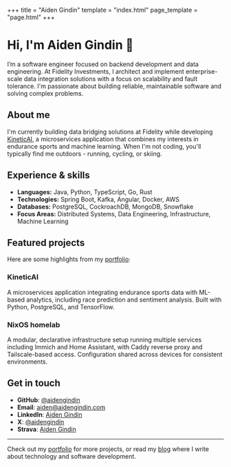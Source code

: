 +++
title = "Aiden Gindin"
template = "index.html"
page_template = "page.html"
+++

# Hi, I'm Aiden Gindin 👋

I’m a software engineer focused on backend development and data engineering.
At Fidelity Investments, I architect and implement enterprise-scale data integration solutions with a focus on scalability and fault tolerance.
I'm passionate about building reliable, maintainable software and solving complex problems.

## About me

I'm currently building data bridging solutions at Fidelity while developing [KineticAI](https://github.com/aidengindin/KineticAI), a microservices application that combines my interests in endurance sports and machine learning.
When I'm not coding, you'll typically find me outdoors - running, cycling, or skiing.

## Experience & skills

- **Languages:** Java, Python, TypeScript, Go, Rust
- **Technologies:** Spring Boot, Kafka, Angular, Docker, AWS
- **Databases:** PostgreSQL, CockroachDB, MongoDB, Snowflake
- **Focus Areas:** Distributed Systems, Data Engineering, Infrastructure, Machine Learning

## Featured projects

Here are some highlights from my [portfolio](/pages/portfolio):

### KineticAI

A microservices application integrating endurance sports data with ML-based analytics, including race prediction and sentiment analysis.
Built with Python, PostgreSQL, and TensorFlow.

### NixOS homelab

A modular, declarative infrastructure setup running multiple services including Immich and Home Assistant, with Caddy reverse proxy and Tailscale-based access.
Configuration shared across devices for consistent environments.

## Get in touch

- **GitHub**: [@aidengindin](https://github.com/aidengindin)
- **Email**: [aiden@aidengindin.com](mailto:aiden@aidengindin.com)
- **LinkedIn**: [Aiden Gindin](https://www.linkedin.com/in/aidengindin/)
- **X**: [@aidengindin](https://x.com/aidengindin)
- **Strava**: [Aiden Gindin](https://www.strava.com/athletes/24906255)

---
Check out my [portfolio](/pages/portfolio) for more projects, or read my [blog](/blog) where I write about technology and software development. 